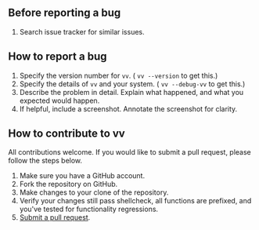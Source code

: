 Before reporting a bug
---
1. Search issue tracker for similar issues.

How to report a bug
---
1. Specify the version number for `vv`. ( `vv --version` to get this.)
2. Specify the details of `vv` and your system. ( `vv --debug-vv` to get this.)
3. Describe the problem in detail. Explain what happened, and what you expected would happen.
4. If helpful, include a screenshot. Annotate the screenshot for clarity.

How to contribute to vv
---
All contributions welcome. If you would like to submit a pull request, please follow the steps below.

1. Make sure you have a GitHub account.
2. Fork the repository on GitHub.
3. Make changes to your clone of the repository.
4. Verify your changes still pass shellcheck, all functions are prefixed, and you've tested for functionality regressions.
5. [Submit a pull request](https://help.github.com/articles/creating-a-pull-request/).
